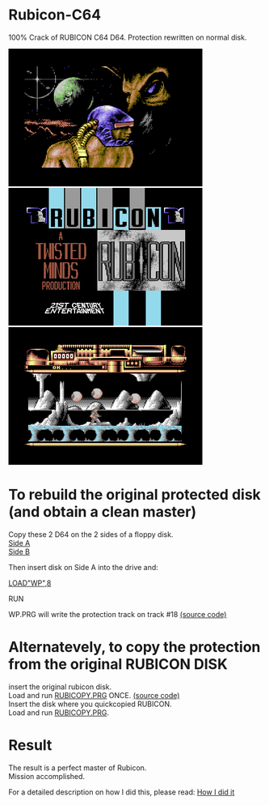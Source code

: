 # Rubicon-C64

100% Crack of RUBICON C64 D64. Protection rewritten on normal disk.

<img src="https://github.com/Zibri/Rubicon-C64/blob/main/rubicon1.png?raw=true">
<img src="https://github.com/Zibri/Rubicon-C64/blob/main/rubicon2.png?raw=true">
<img src="https://github.com/Zibri/Rubicon-C64/blob/main/rubicon3.png?raw=true">

# To rebuild the original protected disk (and obtain a clean master)

Copy these 2 D64 on the 2 sides of a floppy disk.   
<a href="https://github.com/Zibri/Rubicon-C64/raw/main/Rubicon_Side_A.d64">Side A</a>   
<a href="https://github.com/Zibri/Rubicon-C64/raw/main/Rubicon_Side_B.d64">Side B</a>

Then insert disk on Side A into the drive and:

<a href="https://github.com/Zibri/Rubicon-C64/raw/main/wp.prg">LOAD"WP",8</a>   

RUN

WP.PRG will write the protection track on track #18 <a href="https://github.com/Zibri/Rubicon-C64/raw/main/wp.s">(source code)</a>

# Alternatevely, to copy the protection from the original RUBICON DISK

insert the original rubicon disk.   
Load and run <a href="https://github.com/Zibri/Rubicon-C64/raw/main/rubicopy.prg">RUBICOPY.PRG</a> ONCE. <a href="https://github.com/Zibri/Rubicon-C64/blob/main/rubcopy.s">(source code)</a>   
Insert the disk where you quickcopied RUBICON.   
Load and run <a href="https://github.com/Zibri/Rubicon-C64/raw/main/rubicopy.prg">RUBICOPY.PRG</a>.   

# Result

The result is a perfect master of Rubicon.   
Mission accomplished.

For a detailed description on how I did this, please read:
<a href="https://github.com/Zibri/Rubicon-C64/raw/main/How%20I%20did%20it.txt">How I did it</a>
